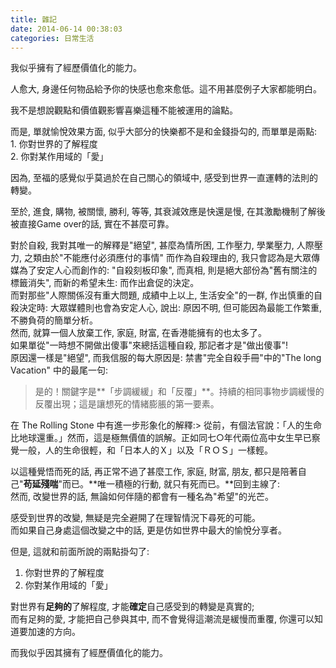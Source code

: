 ```yaml
---
title: 雜記
date: 2014-06-14 00:38:03
categories: 日常生活
---
```


我似乎擁有了經歷價值化的能力。  
  
人愈大, 身邊任何物品給予你的快感也愈來愈低。這不用甚麼例子大家都能明白。  
  
我不是想說觀點和價值觀影響喜樂這種不能被運用的論點。  
  
而是, 單就愉悅效果方面, 似乎大部分的快樂都不是和金錢掛勾的, 而單單是兩點:   
1\. 你對世界的了解程度   
2\. 你對某作用域的「愛」  
  
因為, 至福的感覺似乎莫過於在自己關心的領域中, 感受到世界一直運轉的法則的轉變。  
  
至於, 進食, 購物, 被關懷, 勝利, 等等, 其衰減效應是快還是慢, 在其激勵機制了解後被直接Game over的話, 實在不甚麼可靠。  
  
對於自殺, 我對其唯一的解釋是"絕望", 甚麼為情所困, 工作壓力, 學業壓力, 人際壓力, 之類由於"不能應付必須應付的事情" 而作為自殺理由的, 我只會認為是大眾傳媒為了安定人心而創作的: "自殺刻板印象", 而真相, 則是絕大部份為"舊有關注的標籤消失", 而新的希望未生: 而作出倉促的決定。  
而對那些"人際關係沒有重大問題, 成績中上以上, 生活安全"的一群, 作出慎重的自殺決定時: 大眾媒體則也會為安定人心, 說出: 原因不明, 但可能因為最能工作繁重, 不勝負荷的簡單分析。  
然而, 就算一個人放棄工作, 家庭, 財富, 在香港能擁有的也太多了。  
如果單從"一時想不開做出傻事"來總括這種自殺, 那記者才是"做出傻事"!  
原因還一樣是"絕望", 而我信服的每大原因是: 禁書"完全自殺手冊"中的"The long Vacation" 中的最尾一句:

> 是的！關鍵字是**「步調緩緩」和「反覆」**。持續的相同事物步調緩慢的反覆出現；這是讓想死的情緒膨脹的第一要素。

在 The Rolling Stone 中有進一步形象化的解釋:> 從前，有個法官說：「人的生命比地球還重。」然而，這是極無價值的誤解。正如同七○年代兩位高中女生早已察覺一般，人的生命很輕，和「日本人的Ｘ」以及「ＲＯＳ」一樣輕。

以這種覺悟而死的話, 再正常不過了甚麼工作, 家庭, 財富, 朋友, 都只是陪著自己"**苟延殘喘**"而已。**唯一積極的行動, 就只有死而已。**回到主線了:  
然而, 改變世界的話, 無論如何伴隨的都會有一種名為"希望"的光芒。  
  
感受到世界的改變, 無疑是完全避開了在理智情況下尋死的可能。  
而如果自己身處這個改變之中的話, 更是仿如世界中最大的愉悅分享者。  
  
但是, 這就和前面所說的兩點掛勾了:  
  
1. 你對世界的了解程度   
2. 你對某作用域的「愛」  
  
對世界有**足夠的**了解程度, 才能**確定**自己感受到的轉變是真實的;  
而有足夠的愛, 才能把自己參與其中, 而不會覺得這潮流是緩慢而重覆, 你還可以知道要加速的方向。  
  
而我似乎因其擁有了經歷價值化的能力。  
  
  